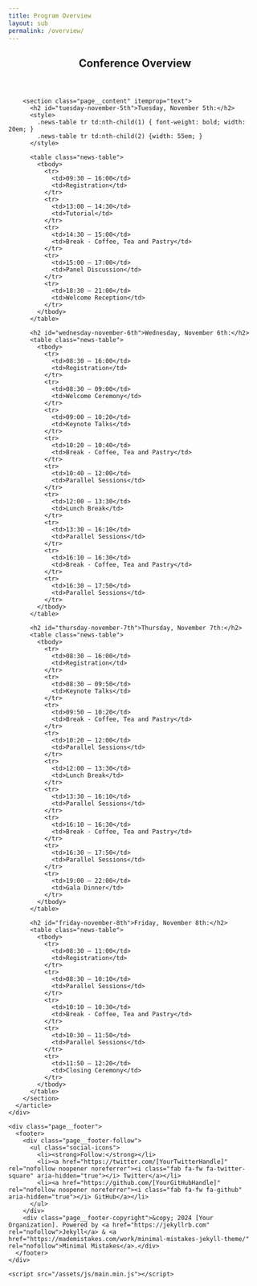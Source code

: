 ```yaml
---
title: Program Overview
layout: sub
permalink: /overview/
--- 
```


  <head>
    <meta charset="utf-8">
    <meta name="viewport" content="width=device-width, initial-scale=1.0">
    <title>Conference Overview - [Your Conference Name]</title>
    <link rel="stylesheet" href="/assets/css/main.css">
  </head>

  <body class="layout--single">
    <div id="main" role="main">
      <article class="page" itemscope itemtype="https://schema.org/CreativeWork">
        <header>
          <h1 id="page-title" class="page__title" itemprop="headline">Conference Overview</h1>
        </header>

        <section class="page__content" itemprop="text">
          <h2 id="tuesday-november-5th">Tuesday, November 5th:</h2>
          <style>
            .news-table tr td:nth-child(1) { font-weight: bold; width: 20em; }
            .news-table tr td:nth-child(2) {width: 55em; }
          </style>

          <table class="news-table">
            <tbody>
              <tr>
                <td>09:30 – 16:00</td>
                <td>Registration</td>
              </tr>
              <tr>
                <td>13:00 – 14:30</td>
                <td>Tutorial</td>
              </tr>
              <tr>
                <td>14:30 – 15:00</td>
                <td>Break - Coffee, Tea and Pastry</td>
              </tr>
              <tr>
                <td>15:00 – 17:00</td>
                <td>Panel Discussion</td>
              </tr>
              <tr>
                <td>18:30 – 21:00</td>
                <td>Welcome Reception</td>
              </tr>
            </tbody>
          </table>

          <h2 id="wednesday-november-6th">Wednesday, November 6th:</h2>
          <table class="news-table">
            <tbody>
              <tr>
                <td>08:30 – 16:00</td>
                <td>Registration</td>
              </tr>
              <tr>
                <td>08:30 – 09:00</td>
                <td>Welcome Ceremony</td>
              </tr>
              <tr>
                <td>09:00 – 10:20</td>
                <td>Keynote Talks</td>
              </tr>
              <tr>
                <td>10:20 – 10:40</td>
                <td>Break - Coffee, Tea and Pastry</td>
              </tr>
              <tr>
                <td>10:40 – 12:00</td>
                <td>Parallel Sessions</td>
              </tr>
              <tr>
                <td>12:00 – 13:30</td>
                <td>Lunch Break</td>
              </tr>
              <tr>
                <td>13:30 – 16:10</td>
                <td>Parallel Sessions</td>
              </tr>
              <tr>
                <td>16:10 – 16:30</td>
                <td>Break - Coffee, Tea and Pastry</td>
              </tr>
              <tr>
                <td>16:30 – 17:50</td>
                <td>Parallel Sessions</td>
              </tr>
            </tbody>
          </table>

          <h2 id="thursday-november-7th">Thursday, November 7th:</h2>
          <table class="news-table">
            <tbody>
              <tr>
                <td>08:30 – 16:00</td>
                <td>Registration</td>
              </tr>
              <tr>
                <td>08:30 – 09:50</td>
                <td>Keynote Talks</td>
              </tr>
              <tr>
                <td>09:50 – 10:20</td>
                <td>Break - Coffee, Tea and Pastry</td>
              </tr>
              <tr>
                <td>10:20 – 12:00</td>
                <td>Parallel Sessions</td>
              </tr>
              <tr>
                <td>12:00 – 13:30</td>
                <td>Lunch Break</td>
              </tr>
              <tr>
                <td>13:30 – 16:10</td>
                <td>Parallel Sessions</td>
              </tr>
              <tr>
                <td>16:10 – 16:30</td>
                <td>Break - Coffee, Tea and Pastry</td>
              </tr>
              <tr>
                <td>16:30 – 17:50</td>
                <td>Parallel Sessions</td>
              </tr>
              <tr>
                <td>19:00 – 22:00</td>
                <td>Gala Dinner</td>
              </tr>
            </tbody>
          </table>

          <h2 id="friday-november-8th">Friday, November 8th:</h2>
          <table class="news-table">
            <tbody>
              <tr>
                <td>08:30 – 11:00</td>
                <td>Registration</td>
              </tr>
              <tr>
                <td>08:30 – 10:10</td>
                <td>Parallel Sessions</td>
              </tr>
              <tr>
                <td>10:10 – 10:30</td>
                <td>Break - Coffee, Tea and Pastry</td>
              </tr>
              <tr>
                <td>10:30 – 11:50</td>
                <td>Parallel Sessions</td>
              </tr>
              <tr>
                <td>11:50 – 12:20</td>
                <td>Closing Ceremony</td>
              </tr>
            </tbody>
          </table>
        </section>
      </article>
    </div>

    <div class="page__footer">
      <footer>
        <div class="page__footer-follow">
          <ul class="social-icons">
            <li><strong>Follow:</strong></li>
            <li><a href="https://twitter.com/[YourTwitterHandle]" rel="nofollow noopener noreferrer"><i class="fab fa-fw fa-twitter-square" aria-hidden="true"></i> Twitter</a></li>
            <li><a href="https://github.com/[YourGitHubHandle]" rel="nofollow noopener noreferrer"><i class="fab fa-fw fa-github" aria-hidden="true"></i> GitHub</a></li>
          </ul>
        </div>
        <div class="page__footer-copyright">&copy; 2024 [Your Organization]. Powered by <a href="https://jekyllrb.com" rel="nofollow">Jekyll</a> & <a href="https://mademistakes.com/work/minimal-mistakes-jekyll-theme/" rel="nofollow">Minimal Mistakes</a>.</div>
      </footer>
    </div>

    <script src="/assets/js/main.min.js"></script>
  </body>
